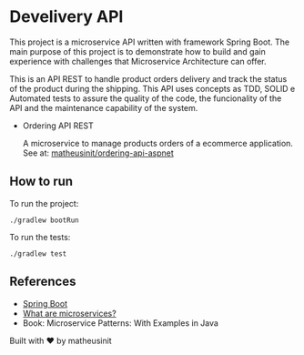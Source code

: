 # Develivery API

This project is a microservice API written with framework Spring Boot. The main purpose of this project is to 
demonstrate how to build and gain experience with challenges that Microservice Architecture can offer.

This is an API REST to handle product orders delivery and track the status of the product during the shipping. This API uses concepts as TDD, SOLID e Automated tests to
assure the quality of the code, the funcionality of the API and the maintenance capability of the system.

 - Ordering API REST

    A microservice to manage products orders of a ecommerce application. See at: [matheusinit/ordering-api-aspnet](https://github.com/matheusinit/ordering-api-aspnet)

## How to run

To run the project:

    ./gradlew bootRun

To run the tests:
    
    ./gradlew test

## References

 - [Spring Boot](https://spring.io/guides/gs/spring-boot/)
 - [What are microservices?](https://microservices.io/index.html)
 - Book: Microservice Patterns: With Examples in Java

 Built with :heart: by matheusinit

